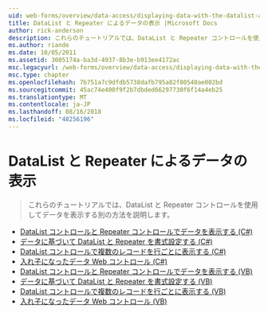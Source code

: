 ```yaml
---
uid: web-forms/overview/data-access/displaying-data-with-the-datalist-and-repeater/index
title: DataList と Repeater によるデータの表示 |Microsoft Docs
author: rick-anderson
description: これらのチュートリアルでは、DataList と Repeater コントロールを使用してデータを表示する別の方法を説明します。
ms.author: riande
ms.date: 10/05/2011
ms.assetid: 3005174a-ba3d-4937-8b3e-b913ee4172ac
msc.legacyurl: /web-forms/overview/data-access/displaying-data-with-the-datalist-and-repeater
msc.type: chapter
ms.openlocfilehash: 7b751a7c9dfdb5738dafb795a82f80540ae002bd
ms.sourcegitcommit: 45ac74e400f9f2b7dbded66297730f6f14a4eb25
ms.translationtype: MT
ms.contentlocale: ja-JP
ms.lasthandoff: 08/16/2018
ms.locfileid: "48256196"
---
```

<a name="displaying-data-with-the-datalist-and-repeater"></a>DataList と Repeater によるデータの表示
====================
> これらのチュートリアルでは、DataList と Repeater コントロールを使用してデータを表示する別の方法を説明します。


- [DataList コントロールと Repeater コントロールでデータを表示する (C#)](displaying-data-with-the-datalist-and-repeater-controls-cs.md)
- [データに基づいて DataList と Repeater を書式設定する (C#)](formatting-the-datalist-and-repeater-based-upon-data-cs.md)
- [DataList コントロールで複数のレコードを行ごとに表示する (C#)](showing-multiple-records-per-row-with-the-datalist-control-cs.md)
- [入れ子になったデータ Web コントロール (C#)](nested-data-web-controls-cs.md)
- [DataList コントロールと Repeater コントロールでデータを表示する (VB)](displaying-data-with-the-datalist-and-repeater-controls-vb.md)
- [データに基づいて DataList と Repeater を書式設定する (VB)](formatting-the-datalist-and-repeater-based-upon-data-vb.md)
- [DataList コントロールで複数のレコードを行ごとに表示する (VB)](showing-multiple-records-per-row-with-the-datalist-control-vb.md)
- [入れ子になったデータ Web コントロール (VB)](nested-data-web-controls-vb.md)
